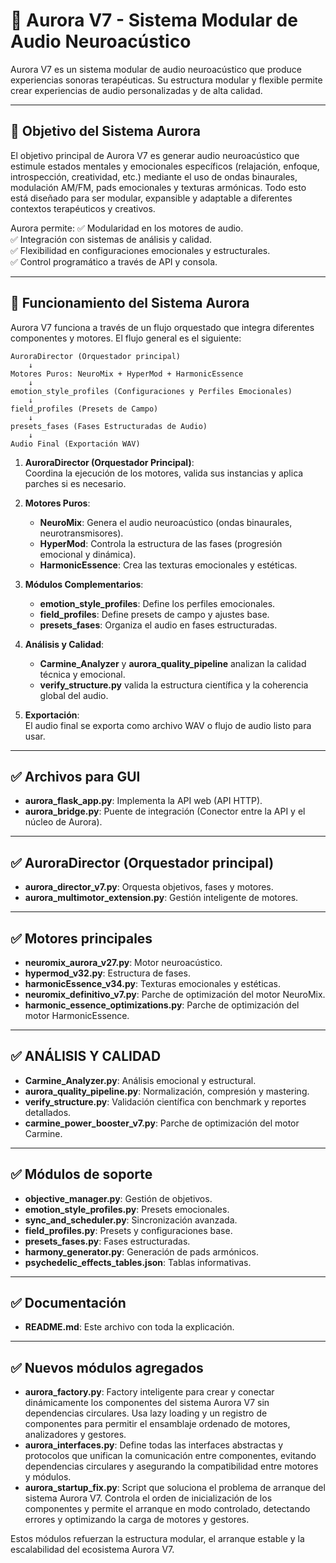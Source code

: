 
# 📖 Aurora V7 - Sistema Modular de Audio Neuroacústico

Aurora V7 es un sistema modular de audio neuroacústico que produce experiencias sonoras terapéuticas. Su estructura modular y flexible permite crear experiencias de audio personalizadas y de alta calidad.

---

## 🎯 Objetivo del Sistema Aurora

El objetivo principal de Aurora V7 es generar audio neuroacústico que estimule estados mentales y emocionales específicos (relajación, enfoque, introspección, creatividad, etc.) mediante el uso de ondas binaurales, modulación AM/FM, pads emocionales y texturas armónicas. Todo esto está diseñado para ser modular, expansible y adaptable a diferentes contextos terapéuticos y creativos.

Aurora permite:
✅ Modularidad en los motores de audio.  
✅ Integración con sistemas de análisis y calidad.  
✅ Flexibilidad en configuraciones emocionales y estructurales.  
✅ Control programático a través de API y consola.

---

## 🧩 Funcionamiento del Sistema Aurora

Aurora V7 funciona a través de un flujo orquestado que integra diferentes componentes y motores. El flujo general es el siguiente:

```
AuroraDirector (Orquestador principal)
    ↓
Motores Puros: NeuroMix + HyperMod + HarmonicEssence
    ↓
emotion_style_profiles (Configuraciones y Perfiles Emocionales)
    ↓
field_profiles (Presets de Campo)
    ↓
presets_fases (Fases Estructuradas de Audio)
    ↓
Audio Final (Exportación WAV)
```

1. **AuroraDirector (Orquestador Principal)**:  
   Coordina la ejecución de los motores, valida sus instancias y aplica parches si es necesario.

2. **Motores Puros**:  
   - **NeuroMix**: Genera el audio neuroacústico (ondas binaurales, neurotransmisores).  
   - **HyperMod**: Controla la estructura de las fases (progresión emocional y dinámica).  
   - **HarmonicEssence**: Crea las texturas emocionales y estéticas.

3. **Módulos Complementarios**:  
   - **emotion_style_profiles**: Define los perfiles emocionales.  
   - **field_profiles**: Define presets de campo y ajustes base.  
   - **presets_fases**: Organiza el audio en fases estructuradas.

4. **Análisis y Calidad**:  
   - **Carmine_Analyzer** y **aurora_quality_pipeline** analizan la calidad técnica y emocional.  
   - **verify_structure.py** valida la estructura científica y la coherencia global del audio.

5. **Exportación**:  
   El audio final se exporta como archivo WAV o flujo de audio listo para usar.

---

## ✅ Archivos para GUI
- **aurora_flask_app.py**: Implementa la API web (API HTTP).  
- **aurora_bridge.py**: Puente de integración (Conector entre la API y el núcleo de Aurora).

---

## ✅ AuroraDirector (Orquestador principal)
- **aurora_director_v7.py**: Orquesta objetivos, fases y motores.  
- **aurora_multimotor_extension.py**: Gestión inteligente de motores.

---

## ✅ Motores principales
- **neuromix_aurora_v27.py**: Motor neuroacústico.  
- **hypermod_v32.py**: Estructura de fases.  
- **harmonicEssence_v34.py**: Texturas emocionales y estéticas.  
- **neuromix_definitivo_v7.py**: Parche de optimización del motor NeuroMix.  
- **harmonic_essence_optimizations.py**: Parche de optimización del motor HarmonicEssence.

---

## ✅ ANÁLISIS Y CALIDAD
- **Carmine_Analyzer.py**: Análisis emocional y estructural.  
- **aurora_quality_pipeline.py**: Normalización, compresión y mastering.  
- **verify_structure.py**: Validación científica con benchmark y reportes detallados.  
- **carmine_power_booster_v7.py**: Parche de optimización del motor Carmine.

---

## ✅ Módulos de soporte
- **objective_manager.py**: Gestión de objetivos.  
- **emotion_style_profiles.py**: Presets emocionales.  
- **sync_and_scheduler.py**: Sincronización avanzada.  
- **field_profiles.py**: Presets y configuraciones base.  
- **presets_fases.py**: Fases estructuradas.  
- **harmony_generator.py**: Generación de pads armónicos.  
- **psychedelic_effects_tables.json**: Tablas informativas.

---

## ✅ Documentación
- **README.md**: Este archivo con toda la explicación.

---

## ✅ Nuevos módulos agregados

- **aurora_factory.py**: Factory inteligente para crear y conectar dinámicamente los componentes del sistema Aurora V7 sin dependencias circulares. Usa lazy loading y un registro de componentes para permitir el ensamblaje ordenado de motores, analizadores y gestores.
- **aurora_interfaces.py**: Define todas las interfaces abstractas y protocolos que unifican la comunicación entre componentes, evitando dependencias circulares y asegurando la compatibilidad entre motores y módulos.
- **aurora_startup_fix.py**: Script que soluciona el problema de arranque del sistema Aurora V7. Controla el orden de inicialización de los componentes y permite el arranque en modo controlado, detectando errores y optimizando la carga de motores y gestores.

Estos módulos refuerzan la estructura modular, el arranque estable y la escalabilidad del ecosistema Aurora V7.
